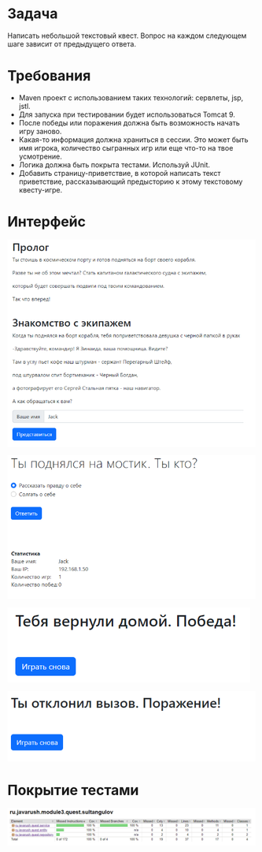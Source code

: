 # Задача
Написать небольшой текстовый квест. Вопрос на каждом следующем шаге зависит от предыдущего ответа.

# Требования
- Maven проект с использованием таких технологий: сервлеты, jsp, jstl.
- Для запуска при тестировании будет использоваться Tomcat 9.
- После победы или поражения должна быть возможность начать игру заново.
- Какая-то информация должна храниться в сессии. Это может быть имя игрока, количество сыгранных игр или еще что-то на твое усмотрение.
- Логика должна быть покрыта тестами. Используй JUnit.
- Добавить страницу-приветствие, в которой написать текст приветствие, рассказывающий предысторию к этому текстовому квесту-игре.

# Интерфейс

![alt text](https://github.com/Gluk87/ru.javarush.module3.quest.sultangulov/blob/dev/screens/screen1.png)

![alt text](https://github.com/Gluk87/ru.javarush.module3.quest.sultangulov/blob/dev/screens/screen2.png)

![alt text](https://github.com/Gluk87/ru.javarush.module3.quest.sultangulov/blob/dev/screens/screen3.png)

![alt text](https://github.com/Gluk87/ru.javarush.module3.quest.sultangulov/blob/dev/screens/screen4.png)

# Покрытие тестами

![alt text](https://github.com/Gluk87/ru.javarush.module3.quest.sultangulov/blob/dev/screens/jacoco.png)